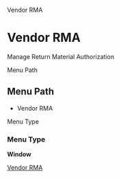 
Vendor RMA
# Vendor RMA


Manage Return Material Authorization

Menu Path
## Menu Path



- Vendor RMA

Menu Type
### Menu Type

**Window**


[Vendor RMA](../../window-vendor-rma.md)